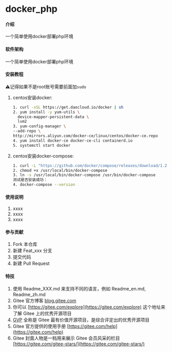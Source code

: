 # docker_php

#### 介绍
一个简单使用docker部署php环境

#### 软件架构
一个简单使用docker部署php环境


#### 安装教程

⚠️记得如果不是root账号需要前面加`sudo`

1. centos安装docker:
    ```bash
    1. curl -sSL https://get.daocloud.io/docker | sh
    2. yum install -y yum-utils \
      device-mapper-persistent-data \
      lvm2
    3. yum-config-manager \
    --add-repo \
    http://mirrors.aliyun.com/docker-ce/linux/centos/docker-ce.repo
    4. yum install docker-ce docker-ce-cli containerd.io
    5. systemctl start docker
    ```
2. centos安装docker-compose:
    ```bash
    1. curl -L "https://github.com/docker/compose/releases/download/1.24.1/docker-compose-$(uname -s)-$(uname -m)" -o /usr/local/bin/docker-compose
    2. chmod +x /usr/local/bin/docker-compose
    3. ln -s /usr/local/bin/docker-compose /usr/bin/docker-compose
    测试是否安装成功：
    4. docker-compose --version
    ```


#### 使用说明

1.  xxxx
2.  xxxx
3.  xxxx

#### 参与贡献

1.  Fork 本仓库
2.  新建 Feat_xxx 分支
3.  提交代码
4.  新建 Pull Request


#### 特技

1.  使用 Readme\_XXX.md 来支持不同的语言，例如 Readme\_en.md, Readme\_zh.md
2.  Gitee 官方博客 [blog.gitee.com](https://blog.gitee.com)
3.  你可以 [https://gitee.com/explore](https://gitee.com/explore) 这个地址来了解 Gitee 上的优秀开源项目
4.  [GVP](https://gitee.com/gvp) 全称是 Gitee 最有价值开源项目，是综合评定出的优秀开源项目
5.  Gitee 官方提供的使用手册 [https://gitee.com/help](https://gitee.com/help)
6.  Gitee 封面人物是一档用来展示 Gitee 会员风采的栏目 [https://gitee.com/gitee-stars/](https://gitee.com/gitee-stars/)

